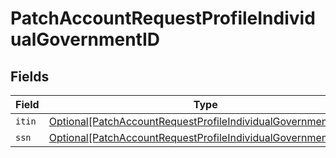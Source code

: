 # PatchAccountRequestProfileIndividualGovernmentID


## Fields

| Field                                                                                                                                         | Type                                                                                                                                          | Required                                                                                                                                      | Description                                                                                                                                   |
| --------------------------------------------------------------------------------------------------------------------------------------------- | --------------------------------------------------------------------------------------------------------------------------------------------- | --------------------------------------------------------------------------------------------------------------------------------------------- | --------------------------------------------------------------------------------------------------------------------------------------------- |
| `itin`                                                                                                                                        | [Optional[PatchAccountRequestProfileIndividualGovernmentIDItin]](../../models/shared/patchaccountrequestprofileindividualgovernmentiditin.md) | :heavy_minus_sign:                                                                                                                            | N/A                                                                                                                                           |
| `ssn`                                                                                                                                         | [Optional[PatchAccountRequestProfileIndividualGovernmentIDSsn]](../../models/shared/patchaccountrequestprofileindividualgovernmentidssn.md)   | :heavy_minus_sign:                                                                                                                            | N/A                                                                                                                                           |